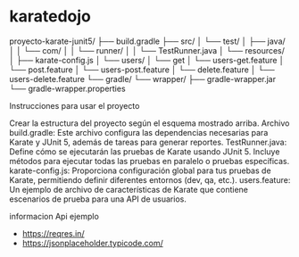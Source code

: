 # karatedojo


proyecto-karate-junit5/
├── build.gradle
├── src/
│   └── test/
│       ├── java/
│       │   └── com/
│       │       └── runner/
│       │           └── TestRunner.java
│       └── resources/
│           ├── karate-config.js
│           └── users/
│               └── get
│                   └── users-get.feature
│               └── post.feature
│                   └── users-post.feature
│               └── delete.feature
│                   └── users-delete.feature
└── gradle/
└── wrapper/
├── gradle-wrapper.jar
└── gradle-wrapper.properties

Instrucciones para usar el proyecto

Crear la estructura del proyecto según el esquema mostrado arriba.
Archivo build.gradle: Este archivo configura las dependencias necesarias para Karate y JUnit 5,
además de tareas para generar reportes.
TestRunner.java: Define cómo se ejecutarán las pruebas de Karate usando JUnit 5. Incluye métodos 
para ejecutar todas las pruebas en paralelo o pruebas específicas.
karate-config.js: Proporciona configuración global para tus pruebas de Karate, permitiendo definir 
diferentes entornos (dev, qa, etc.).
users.feature: Un ejemplo de archivo de características de Karate que contiene escenarios de prueba 
para una API de usuarios.

informacion Api ejemplo
* https://reqres.in/
* https://jsonplaceholder.typicode.com/